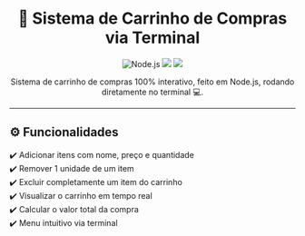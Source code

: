 <h1 align="center">🛒 Sistema de Carrinho de Compras via Terminal</h1>

<p align="center">
  <img src="https://img.shields.io/badge/Node.js-Installed-brightgreen?style=flat-square" alt="Node.js">
  <img src="https://img.shields.io/badge/Feito%20por-Guilherme%20Miranda-blue?style=flat-square">
  <img src="https://img.shields.io/badge/Projeto-Interativo-informational?style=flat-square">
</p>

<p align="center">
  Sistema de carrinho de compras 100% interativo, feito em Node.js, rodando diretamente no terminal 💻.
</p>

---

## ⚙️ Funcionalidades

✔️ Adicionar itens com nome, preço e quantidade  
✔️ Remover 1 unidade de um item  
✔️ Excluir completamente um item do carrinho  
✔️ Visualizar o carrinho em tempo real  
✔️ Calcular o valor total da compra  
✔️ Menu intuitivo via terminal
